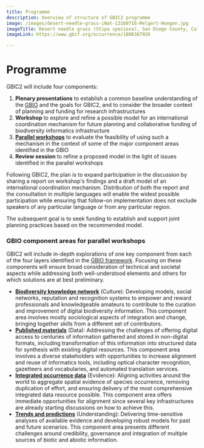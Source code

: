 ```yaml
---
title: Programme
description: Overview of structure of GBIC2 programme
image: /images/desert-needle-grass-iNat-13160716-Melgert-Hoegen.jpg
imageTitle: Desert needle grass (Stipa speciosa), San Diego County, Calif., USA. Photo Fred Melgert / Carla Hoegen, licensed under CC BY-NC 4.0 via iNaturalist.org
imageLink: https://www.gbif.org/occurrence/1806367926

---
```

# Programme

GBIC2 will include four components:
1. **Plenary presentations** to establish a common baseline understanding of the [GBIO](../gbio) and the goals for GBIC2, and to consider the broader context of planning and funding for research infrastructures
2. **Workshop** to explore and refine a possible model for an international coordination mechanism for future planning and collaborative funding of biodiversity informatics infrastructure
3. [**Parallel workshops**](#areas) to evaluate the feasibility of using such a mechanism in the context of some of the major component areas identified in the GBIO
4. **Review session** to refine a proposed model in the light of issues identified in the parallel workshops

Following GBIC2, the plan is to expand participation in the discussion by sharing a report on workshop's findings and a draft model of an international coordination mechanism. Distribution of both the report and the consultation in multiple languages will enable the widest possible participation while ensuring that follow-on implementation does not exclude speakers of any particular language or from any particular region.

The subsequent goal is to seek funding to establish and support joint planning practices based on the recommended model.

### <a name="areas"></a>GBIO component areas for parallel workshops

GBIC2 will include in-depth explorations of one key component from each of the four layers identified in the [GBIO framework](/raw/GBIO-framework.pdf). Focusing on these components will ensure broad consideration of technical and societal aspects while addressing both well-understood elements and others for which solutions are at best preliminary.

+ [**Biodiversity knowledge network**](https://www.biodiversityinformatics.org/en/key-topics/knowledge-network/) (Culture): Developing models, social networks, reputation and recognition systems to empower and reward professionals and knowledgeable amateurs to contribute to the curation and improvement of digital biodiversity information. This component area involves mostly sociological aspects of integration and change, bringing together skills from a different set of contributors.
+ [**Published materials**](https://www.biodiversityinformatics.org/en/key-topics/published-materials/) (Data): Addressing the challenges of offering digital access to centuries of information gathered and stored in non-digital formats, including transformation of this information into structured data for synthesis with existing digital resources. This component area involves a diverse stakeholders with opportunities to increase alignment and reuse of informatics tools, including optical character recognition, gazetteers and vocabularies, and automated translation services.
+ [**Integrated occurrence data**](https://www.biodiversityinformatics.org/en/key-topics/occurrence-data/) (Evidence): Aligning activities around the world to aggregate spatial evidence of species occurrence, removing duplication of effort, and ensuring delivery of the most comprehensive integrated data resource possible. This component area offers immediate opportunities for alignment since several key infrastructures are already starting discussions on how to achieve this.
+ [**Trends and predictions**](https://www.biodiversityinformatics.org/en/key-topics/trends) (Understanding): Delivering time-sensitive analyses of available evidence and developing robust models for past and future scenarios. This component area presents different challenges around credibility, governance and integration of multiple sources of biotic and abiotic information.
